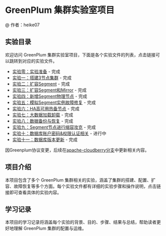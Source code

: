 # GreenPlum 集群实验室项目
@ 作者：heike07

## 实验目录

欢迎访问 GreenPlum 集群实验室项目，下面是各个实验文件的列表，点击链接可以跳转到对应的实验文件。

- [实验零：实验准备](./GreenPlum集群实验室-0-整体介绍：主机规划and实验准备.md) - 完成
- [实验一：搭建3节点集群](./GreenPlum集群实验室-1-实验一：搭建3节点一个Master和2个Segment不含Mirror镜像的集群.md) - 完成
- [实验二：扩容Segment](./GreenPlum集群实验室-2-实验二：在原有集群基础上扩容2个Segment_instance_primary不含Mirror.md) - 完成
- [实验三：扩容Segment和Mirror](./GreenPlum集群实验室-3-实验三：在原有集群基础上扩容与primary数量相同的Segment_instance_mirror.md) - 完成
- [实验四：新增Segment物理节点](./GreenPlum集群实验室-4-实验四：新增2个Segment物理Node节点并建立与其他Segment_instance相同的primary与mirror实例.md) - 完成
- [实验五：模拟Segment实例故障修复](./GreenPlum集群实验室-5-实验五：模拟Segment-seg实例故障[删除数据]并进行修复.md) - 完成
- [实验六：HA高可用热备节点](./GreenPlum集群实验室-6-实验六：新增Standby，HA高可用热备节点，模拟故障主备切换.md) - 完成
- [实验七：大数据加载卸载](./GreenPlum集群实验室-7-实验七：大数据加载卸载.md) - 完成
- [实验八：数据备份与恢复](./GreenPlum集群实验室-8-实验八：数据备份&数据恢复.md) - 完成
- [实验九：Segment节点进行缩容攻克](./GreenPlum集群实验室-9-实验九：Segment节点进行缩容攻克.md) - 完成
- [实验十：数据库账户密码&权限认证相关](./GreenPlum集群实验室-10-实验十：数据库账户密码&权限认证相关.md) - 进行中
- [实验十一：数据库版本更新](./GreenPlum集群实验室-11-实验十一：数据库版本更新.md) - 完成

因Greenplum协议变更，后续在[apache-cloudberry分支](https://github.com/heike-07/greenplam-lab/blob/apache-cloudberry/README.md)中更新相关内容。


## 项目介绍

本项目包含了多个 GreenPlum 集群相关的实验，涵盖了集群的搭建、配置、扩容、故障恢复等多个方面。每个实验文件都有详细的实验步骤和操作说明，点击链接即可查看具体的实验内容。

## 学习记录

本项目的学习记录将涵盖每个实验的背景、目的、步骤、结果与总结，帮助读者更好地理解 GreenPlum 集群的配置与运维。


